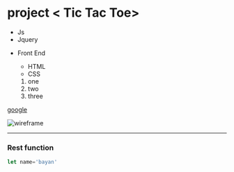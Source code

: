 # project < Tic Tac Toe>


<!-- ## h2 -->
<!-- #### h6 -->

* Js 
*  Jquery
- Front End 
    * HTML  
    * CSS

    <!-- order list -->
    1. one  
    2. two  
    3. three

<!-- link -->
[google](http://google.com)

<!-- images -->
![wireframe]("mgs/bg3")
<!-- "url:"relative path" -->

--- 
<!-- hersontal line -->

### Rest function 
``` js 
let name='bayan'
```